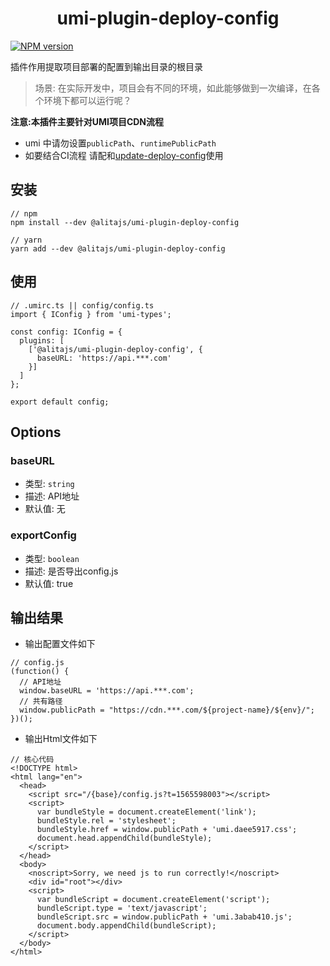 <h1 align="center">umi-plugin-deploy-config</h1>

[![NPM version](https://img.shields.io/npm/v/@alitajs/umi-plugin-deploy-config.svg?style=flat)](https://npmjs.org/package/@alitajs/antd-plus)

插件作用提取项目部署的配置到输出目录的根目录

> 场景: 在实际开发中，项目会有不同的环境，如此能够做到一次编译，在各个环境下都可以运行呢？

**注意:本插件主要针对UMI项目CDN流程**

* umi 中请勿设置`publicPath`、`runtimePublicPath`
* 如要结合CI流程 请配和[update-deploy-config](https://github.com/ts-react/update-deploy-config)使用

## 安装

```
// npm
npm install --dev @alitajs/umi-plugin-deploy-config

// yarn 
yarn add --dev @alitajs/umi-plugin-deploy-config
```

## 使用

```
// .umirc.ts || config/config.ts
import { IConfig } from 'umi-types';

const config: IConfig = {
  plugins: [
    ['@alitajs/umi-plugin-deploy-config', {
      baseURL: 'https://api.***.com'
    }]
  ]
};

export default config;
```

## Options

### baseURL

* 类型: `string`
* 描述: API地址
* 默认值: 无

### exportConfig

* 类型: `boolean`
* 描述: 是否导出config.js
* 默认值: true

## 输出结果

* 输出配置文件如下

```
// config.js
(function() {
  // API地址
  window.baseURL = 'https://api.***.com';
  // 共有路径
  window.publicPath = "https://cdn.***.com/${project-name}/${env}/";
})();
```

* 输出Html文件如下

```
// 核心代码
<!DOCTYPE html>
<html lang="en">
  <head>
    <script src="/{base}/config.js?t=1565598003"></script>
    <script>
      var bundleStyle = document.createElement('link');
      bundleStyle.rel = 'stylesheet';
      bundleStyle.href = window.publicPath + 'umi.daee5917.css';
      document.head.appendChild(bundleStyle);
    </script>
  </head>
  <body>
    <noscript>Sorry, we need js to run correctly!</noscript>
    <div id="root"></div>
    <script>
      var bundleScript = document.createElement('script');
      bundleScript.type = 'text/javascript';
      bundleScript.src = window.publicPath + 'umi.3abab410.js';
      document.body.appendChild(bundleScript);
    </script>
  </body>
</html>

```
